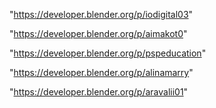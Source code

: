 "https://developer.blender.org/p/iodigital03"

"https://developer.blender.org/p/aimakot0"

"https://developer.blender.org/p/pspeducation"

 
"https://developer.blender.org/p/alinamarry"


"https://developer.blender.org/p/aravalii01"


 
